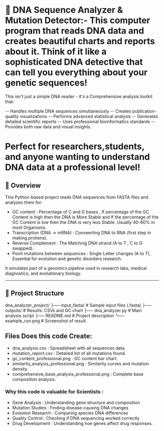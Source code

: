 # 🧬 DNA Sequence Analyzer & Mutation Detector:- This computer program that reads DNA data and creates beautiful charts and reports about it. Think of it like a sophisticated DNA detective that can tell you everything about your genetic sequences!

This isn't just a simple DNA reader - it's a Comprehensive analysis toolkit that:

-- Handles multiple DNA sequences simultaneously
-- Creates publication-quality visualizations
-- Performs advanced statistical analysis
-- Generates detailed scientific reports
-- Uses professional bioinformatics standards
-- Provides both raw data and visual insights.

# Perfect for researchers,students, and anyone wanting to understand DNA data at a professional level!

## 📌 Overview

This Python-based project reads DNA sequences from FASTA files and analyzes them for:

- GC content : Percentage of C and G bases , If percentage of the GC Content is high then the DNA is More Stable and If the percentage of the GC Content is low then the DNA is very less Stable. Usually 40-60% in most Organisms.
- Transcription (DNA → mRNA) : Conveerting DNA to RNA (first step in making protiens).
- Reverse Complement : The Matching DNA strand (A to T , C to G swapped).
- Point mutations between sequences : Single Letter changes (A to T), Essential for evolution and genetic disorders research.

It simulates part of a genomics pipeline used in research labs, medical diagnostics, and evolutionary biology.

---

## 📁 Project Structure

dna_analyzer_project/
├── input_fasta/ # Sample input files (.fasta)
├── outputs/ # Results: CSVs and GC chart
├── dna_analyzer.py # Main analysis script
├── README.md # Project description
└── example_run.png # Screenshot of result.

## Files Does this code Create: 
 - dna_analysis.csv : Spreadsheet with all sequences data.
- mutation_report.csv : Detailed list of all mutations found.
- gc_content_professional.png : GC content bar chart.
- similarity_analysis_professional.png : Similarity curves and mutation density.
- comprehensive_base_analysis_professional.png : Complete base composition analysis.

### Why this code is valuable for Scientists :

- Gene Analysis : Understanding gene structure and composition
- Mutation Studies : Finding disease-causing DNA changes
- Evolution Research : Comparing species DNA differences
- Quality Control : Checking if DNA sequencing worked correctly
- Drug Development : Understanding hoe genes affect drug responses.



